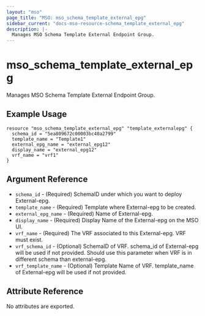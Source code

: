 ```yaml
---
layout: "mso"
page_title: "MSO: mso_schema_template_external_epg"
sidebar_current: "docs-mso-resource-schema_template_external_epg"
description: |-
  Manages MSO Schema Template External Endpoint Group.
---
```


# mso_schema_template_external_epg #

Manages MSO Schema Template External Endpoint Group.

## Example Usage ##

```hcl
resource "mso_schema_template_external_epg" "template_externalepg" {
  schema_id = "5ea809672c00003bc40a2799"
  template_name = "Template1"
  external_epg_name = "external_epg12"
  display_name = "external_epg12"
  vrf_name = "vrf1"
}
```

## Argument Reference ##

* `schema_id` - (Required) SchemaID under which you want to deploy External-epg.
* `template_name` - (Required) Template where External-epg to be created.
* `external_epg_name` - (Required) Name of External-epg.
* `display_name` - (Required) Display Name of the External-epg on the MSO UI.
* `vrf_name` - (Required) The VRF associated to this External-epg. VRF must exist.
* `vrf_schema_id` - (Optional) SchemaID of VRF. schema_id of External-epg will be used if not provided. Should use this parameter when VRF is in different schema than external-epg.
* `vrf_template_name` - (Optional) Template Name of VRF. template_name of External-epg will be used if not provided.

## Attribute Reference ##

No attributes are exported.
